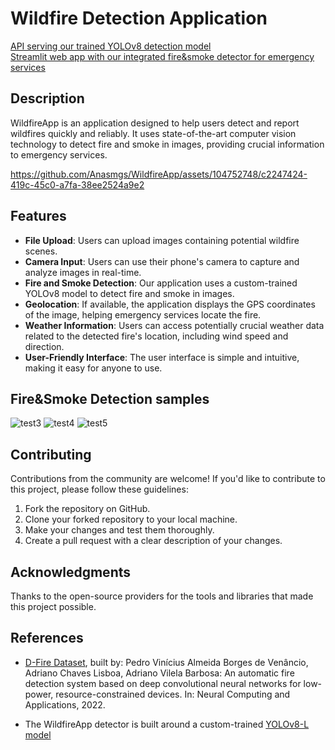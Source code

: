 # Wildfire Detection Application


[API serving our trained YOLOv8 detection model](https://wildfire-project-backend.herokuapp.com)\
[Streamlit web app with our integrated fire&smoke detector for emergency services](https://wildfire-project-streamlit.herokuapp.com/)



## Description

WildfireApp is an application designed to help users detect and report wildfires quickly and reliably. It uses state-of-the-art computer vision technology to detect fire and smoke in images, providing crucial information to emergency services.




https://github.com/Anasmgs/WildfireApp/assets/104752748/c2247424-419c-45c0-a7fa-38ee2524a9e2



## Features

- **File Upload**: Users can upload images containing potential wildfire scenes.
- **Camera Input**: Users can use their phone's camera to capture and analyze images in real-time.
- **Fire and Smoke Detection**: Our application uses a custom-trained YOLOv8 model to detect fire and smoke in images.
- **Geolocation**: If available, the application displays the GPS coordinates of the image, helping emergency services locate the fire.
- **Weather Information**: Users can access potentially crucial weather data related to the detected fire's location, including wind speed and direction.
- **User-Friendly Interface**: The user interface is simple and intuitive, making it easy for anyone to use.

## Fire&Smoke Detection samples

![test3](https://github.com/Anasmgs/WildfireApp/assets/104752748/09af6ad1-3eaf-4b0b-8b81-ccb2f802baff)
![test4](https://github.com/Anasmgs/WildfireApp/assets/104752748/576c76dd-0a23-4309-99b3-89e1ad1a8d39)
![test5](https://github.com/Anasmgs/WildfireApp/assets/104752748/73a867d2-2b5b-4a80-8a4d-3e0ea692ad5b)

## Contributing

Contributions from the community are welcome! If you'd like to contribute to this project, please follow these guidelines:

1. Fork the repository on GitHub.
2. Clone your forked repository to your local machine.
3. Make your changes and test them thoroughly.
4. Create a pull request with a clear description of your changes.


## Acknowledgments

Thanks to the open-source providers for the tools and libraries that made this project possible.

## References

- [D-Fire Dataset](https://github.com/gaiasd/DFireDataset), built by:
Pedro Vinícius Almeida Borges de Venâncio, Adriano Chaves Lisboa, Adriano Vilela Barbosa: An automatic fire detection system based on deep convolutional neural networks for low-power, resource-constrained devices. In: Neural Computing and Applications, 2022.

- The WildfireApp detector is built around a custom-trained [YOLOv8-L model](https://github.com/ultralytics/ultralytics)


